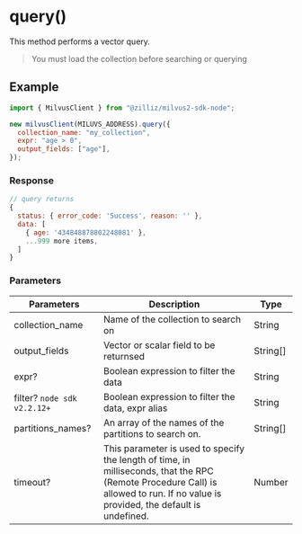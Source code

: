 # query()

This method performs a vector query.

> You must load the collection before searching or querying

## Example

```javascript
import { MilvusClient } from "@zilliz/milvus2-sdk-node";

new milvusClient(MILUVS_ADDRESS).query({
  collection_name: "my_collection",
  expr: "age > 0",
  output_fields: ["age"],
});
```

### Response

```javascript
// query returns
{
  status: { error_code: 'Success', reason: '' },
  data: [
    { age: '434848878802248081' },
    ...999 more items,
  ]
}
```

### Parameters

| Parameters                  | Description                                                                                                                                                                       | Type     |
| --------------------------- | --------------------------------------------------------------------------------------------------------------------------------------------------------------------------------- | -------- |
| collection_name             | Name of the collection to search on                                                                                                                                               | String   |
| output_fields               | Vector or scalar field to be returnsed                                                                                                                                            | String[] |
| expr?                       | Boolean expression to filter the data                                                                                                                                             | String   |
| filter? `node sdk v2.2.12+` | Boolean expression to filter the data, expr alias                                                                                                                                 | String   |
| partitions_names?           | An array of the names of the partitions to search on.                                                                                                                             | String[] |
| timeout?                    | This parameter is used to specify the length of time, in milliseconds, that the RPC (Remote Procedure Call) is allowed to run. If no value is provided, the default is undefined. | Number   |
